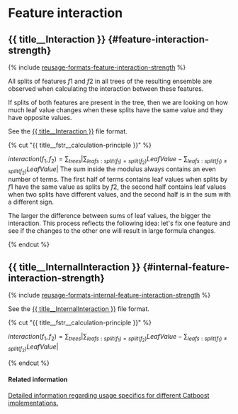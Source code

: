 # Feature interaction

## {{ title__Interaction }} {#feature-interaction-strength}

{% include [reusage-formats-feature-interaction-strength](../_includes/work_src/reusage-formats/feature-interaction-strength.md) %}


All splits of features $f1$ and $f2$ in all trees of the resulting ensemble are observed when calculating the interaction between these features.

If splits of both features are present in the tree, then we are looking on how much leaf value changes when these splits have the same value and they have opposite values.

See the [{{ title__Interaction }}](output-data_feature-analysis_feature-interaction-strength.md#per-feature-interaction-strength) file format.


{% cut "{{ title__fstr__calculation-principle }}" %}

$interaction(f_{1}, f_{2}) = \sum_{trees} \left |\sum_{leafs: split(f_1)=split(f_2)} LeafValue { } - \sum_{leafs: split(f_1)\ne split(f_2)}LeafValue \right |$
The sum inside the modulus always contains an even number of terms. The first half of terms contains leaf values when splits by $f1$ have the same value as splits by $f2$, the second half contains leaf values when two splits have different values, and the second half is in the sum with a different sign.

The larger the difference between sums of leaf values, the bigger the interaction. This process reflects the following idea: let's fix one feature and see if the changes to the other one will result in large formula changes.

{% endcut %}


## {{ title__InternalInteraction }} {#internal-feature-interaction-strength}

{% include [reusage-formats-internal-feature-interaction-strength](../_includes/work_src/reusage-formats/internal-feature-interaction-strength.md) %}


See the [{{ title__InternalInteraction }}](output-data_feature-analysis_feature-interaction-strength.md#internal-interaction-strength) file format.


{% cut "{{ title__fstr__calculation-principle }}" %}


$interaction(f_{1}, f_{2}) = \sum_{trees} \left |\sum_{leafs: split(f_1)=split(f_2)} LeafValue { } - \sum_{leafs: split(f_1)\ne split(f_2)}LeafValue \right |$

{% endcut %}


#### Related information
[Detailed information regarding usage specifics for different Catboost implementations.](../features/feature-importances-calculation.md#feature-importances-calculation)
